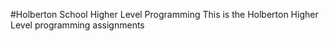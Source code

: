 #Holberton School Higher Level Programming
This is the Holberton Higher Level programming assignments